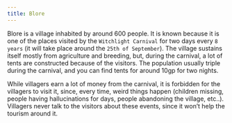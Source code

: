 ```yaml
---
title: Blore
---
```


Blore is a village inhabited by around 600 people. It is known because it is one of the places visited by the `Witchlight Carnival` for two days every `8 years` (it will take place around the `25th of September`). The village sustains itself mostly from agriculture and breeding, but, during the carnival, a lot of tents are constructed because of the visitors. The population usually triple during the carnival, and you can find tents for around 10gp for two nights.

While villagers earn a lot of money from the carnival, it is forbidden for the villagers to visit it, since, every time, weird things happen (children missing, people having hallucinations for days, people abandoning the village, etc..). Villagers never talk to the visitors about these events, since it won’t help the tourism around it.
